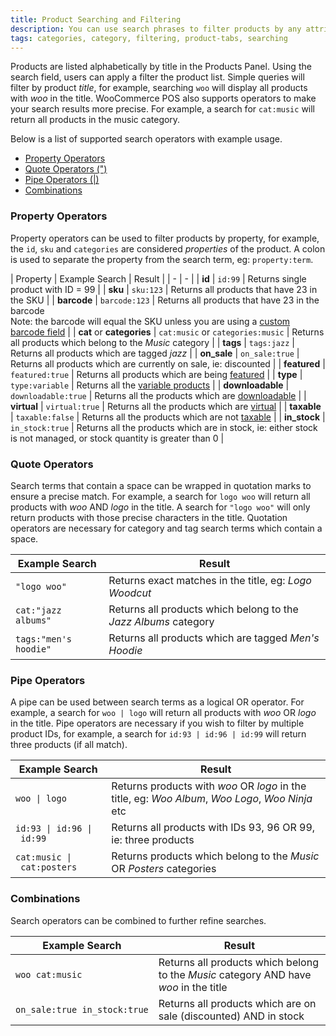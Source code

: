 ```yaml
---
title: Product Searching and Filtering
description: You can use search phrases to filter products by any attribute such as id, category and type.
tags: categories, category, filtering, product-tabs, searching
---
```


Products are listed alphabetically by title in the Products Panel. 
Using the search field, users can apply a filter the product list. 
Simple queries will filter by product _title_, for example, searching `woo` will display all products with _woo_ in the title. 
WooCommerce POS also supports operators to make your search results more precise. 
For example, a search for `cat:music` will return all products in the music category. 
 
Below is a list of supported search operators with example usage.

* [Property Operators](#property-operators)
* [Quote Operators (")](#quote-operators)
* [Pipe Operators (|)](#pipe-operators)
* [Combinations](#combinations)


### Property Operators

Property operators can be used to filter products by property, for example, the `id`, `sku` and `categories` are considered _properties_ of the product. 
A colon is used to separate the property from the search term, eg: `property:term`.

| Property | Example Search | Result |
| - | - |
| **id** | `id:99` | Returns single product with ID = 99 |
| **sku** | `sku:123` | Returns all products that have 23 in the SKU |
| **barcode** | `barcode:123` | Returns all products that have 23 in the barcode<br>Note: the barcode will equal the SKU unless you are using a [custom barcode field](/how-to/configure/products/custom-barcode-field.md) |
| **cat** or **categories** | `cat:music` or `categories:music` | Returns all products which belong to the _Music_ category |
| **tags** | `tags:jazz` | Returns all products which are tagged _jazz_ |
| **on_sale** | `on_sale:true` | Returns all products which are currently on sale, ie: discounted |
| **featured** | `featured:true` | Returns all products which are being [featured](https://docs.woocommerce.com/document/managing-products/) |
| **type** | `type:variable` | Returns all the [variable products](https://docs.woocommerce.com/document/variable-product/) |
| **downloadable** | `downloadable:true` | Returns all the products which are [downloadable](https://docs.woocommerce.com/document/digitaldownloadable-product-handling/) |
| **virtual** | `virtual:true` | Returns all the products which are [virtual](https://docs.woocommerce.com/document/managing-products/) |
| **taxable** | `taxable:false` | Returns all the products which are not [taxable](https://docs.woocommerce.com/document/setting-up-taxes-in-woocommerce/) |
| **in_stock** | `in_stock:true` | Returns all the products which are in stock, ie: either stock is not managed, or stock quantity is greater than 0 |


### Quote Operators

Search terms that contain a space can be wrapped in quotation marks to ensure a precise match. 
For example, a search for `logo woo` will return all products with _woo_ AND _logo_ in the title. 
A search for `"logo woo"` will only return products with those precise characters in the title. 
Quotation operators are necessary for category and tag search terms which contain a space.

| Example Search | Result |
| - | - |
| `"logo woo"` | Returns exact matches in the title, eg: _Logo Woodcut_ |
| `cat:"jazz albums"` | Returns all products which belong to the _Jazz Albums_ category |
| `tags:"men's hoodie"` | Returns all products which are tagged _Men's Hoodie_ |


### Pipe Operators

A pipe can be used between search terms as a logical OR operator.
For example, a search for `woo | logo` will return all products with _woo_ OR _logo_ in the title. 
Pipe operators are necessary if you wish to filter by multiple product IDs, for example, a search for `id:93 | id:96 | id:99` will return three products (if all match).

| Example Search | Result |
| - | - |
| <code>woo &#124; logo</code> | Returns products with _woo_ OR _logo_ in the title, eg: _Woo Album_, _Woo Logo_, _Woo Ninja_ etc  |
| <code>id:93&nbsp;&#124;&nbsp;id:96&nbsp;&#124;&nbsp;id:99</code> | Returns all products with IDs 93, 96 OR 99, ie: three products |
| <code>cat:music&nbsp;&#124;&nbsp;cat:posters</code> | Returns products which belong to the _Music_ OR _Posters_ categories |


### Combinations

Search operators can be combined to further refine searches. 

| Example Search | Result |
| - | - |
| `woo cat:music` | Returns all products which belong to the _Music_ category AND have _woo_ in the title |
| <code>on_sale:true&nbsp;in_stock:true</code> | Returns all products which are on sale (discounted) AND in stock |